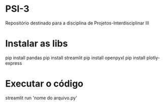 # PSI-3
Repositório destinado para a disciplina de Projetos-Interdisciplinar III

# Instalar as libs
pip install pandas
pip install streamlit
pip install openpyxl
pip install plotly-express

# Executar o código
streamlit run 'nome do arquivo.py'

